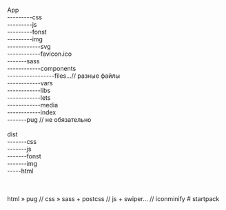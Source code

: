 App</br>
---------css</br>
---------js</br>
---------fonst</br>
---------img</br>
------------svg</br>
------------favicon.ico</br>
-------sass</br>
------------components</br>
-----------------files...// разные файлы</br>
------------vars</br>
------------libs</br>
------------lets</br>
------------media</br>
------------index</br>
-------pug // не обязательно</br>
</br>
dist</br>
-------css</br>
-------js</br>
-------fonst</br>
-------img</br>
-----html</br>
</br>
<!-- СБОРКА РАБОТАЕТ НА -->
</br>
html » pug // css » sass + postcss // js + swiper... // iconminify
# startpack
